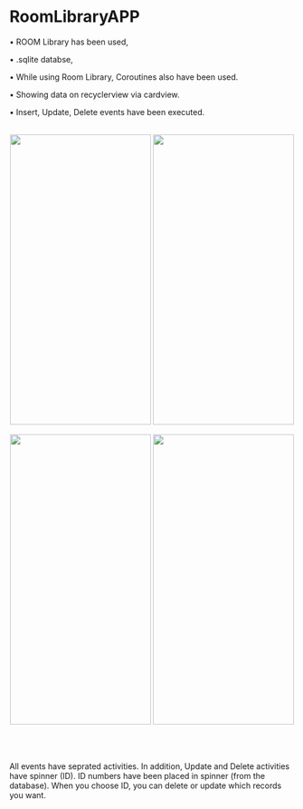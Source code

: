 # RoomLibraryAPP

• ROOM Library has been used,

• .sqlite databse, 

• While using Room Library, Coroutines also have been used.

• Showing data on recyclerview via cardview.

• Insert, Update, Delete events have been executed.
 <br />
 <br />


<center>

<img src="https://user-images.githubusercontent.com/47759665/221383144-f9debeb3-4973-4e58-a318-63e70f1ac118.png" width="249" height="512"> <img src="https://user-images.githubusercontent.com/47759665/221383344-6b251296-8ee5-4660-a89e-b9a8f60f8b48.png" width="249" height="512">

<img src="https://user-images.githubusercontent.com/47759665/221383371-ec625349-53d0-4433-8de8-2bdf29c49d35.png" width="249" height="512"> <img src="https://user-images.githubusercontent.com/47759665/221383403-43148c95-1495-4c28-b19a-df4d47604806.png" width="249" height="512">

</center>

 <br />
 <br />
 
 All events have seprated activities. In addition, Update and Delete activities have spinner (ID). ID numbers have been placed in spinner (from the database). When you choose ID, you can delete or update which records you want.
